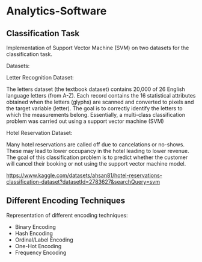 # Analytics-Software

## Classification Task

Implementation of Support Vector Machine (SVM) on two datasets for the classification task.

Datasets:

Letter Recognition Dataset:

The letters dataset (the textbook dataset) contains 20,000 of 26 English language letters (from A-Z). Each record contains the 16 statistical attributes obtained when the letters (glyphs) are scanned and converted to pixels and the target variable (letter). The goal is to correctly identify the letters to which the measurements belong. Essentially, a multi-class classification problem was carried out using a support vector machine (SVM)

Hotel Reservation Dataset:

Many hotel reservations are called off due to cancelations or no-shows. These may lead to lower occupancy in the hotel leading to lower revenue. The goal of this classification problem is to predict whether the customer will cancel their booking or not using the support vector machine model. 

https://www.kaggle.com/datasets/ahsan81/hotel-reservations-classification-dataset?datasetId=2783627&searchQuery=svm


## Different Encoding Techniques

Representation of different encoding techniques:

- Binary Encoding
- Hash Encoding
- Ordinal/Label Encoding
- One-Hot Encoding
- Frequency Encoding
